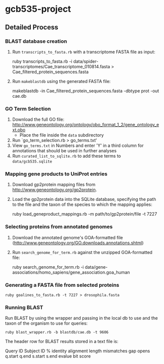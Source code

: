 # gcb535-project

## Detailed Process

### BLAST database creation

1. Run `transcripts_to_fasta.rb` with a transcriptome FASTA file as input:

    ruby transcripts_to_fasta.rb -i data/spider-transcriptomes/Cae_transcriptome_010814.fasta > Cae_filtered_protein_sequences.fasta

2. Run `makeblastdb` using the generated FASTA file:

    makeblastdb -in Cae_filtered_protein_sequences.fasta -dbtype prot -out cae.db

### GO Term Selection

1. Download the full GO file: http://www.geneontology.org/ontology/obo_format_1_2/gene_ontology_ext.obo
   - Place the file inside the `data` subdirectory
2. Run `go_term_selection.rb > go_terms.txt'
3. View `go_terms.txt` in Numbers and enter 'Y' in a third column for annotations that should be used in further analyses
4. Run `curated_list_to_sqlite.rb` to add these terms to `data/gcb535.sqlite`

### Mapping gene products to UniProt entries

1. Download gp2protein mapping files from http://www.geneontology.org/gp2protein.
2. Load the gp2protein data into the SQLite database, specifying the path to the file and the taxon of the species to which the mapping applies:

    ruby load_geneproduct_mappings.rb -m path/to/gp2protein/file -t 7227

### Selecting proteins from annotated genomes

1. Download the annotated genome's GOA-formatted file (http://www.geneontology.org/GO.downloads.annotations.shtml)
2. Run `search_genome_for_term.rb` against the unzipped GOA-formatted file:

    ruby search_genome_for_term.rb  -i data/gene-associations/homo_sapiens/gene_association.goa_human

### Generating a FASTA file from selected proteins

    ruby goalines_to_fasta.rb -t 7227 > drosophila.fasta

### Running BLAST

Run BLAST by using the wrapper and passing in the local db to use and the taxon of the organism to use for queries:

    ruby blast_wrapper.rb -b blastdb/cae.db -t 9606

The header row for BLAST results stored in a text file is:

   Query ID    Subject ID	 % identity  alignment length	mismatches	gap opens	q.start	q.end	s.start	s.end evalue bit score